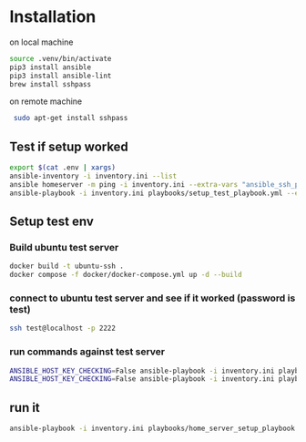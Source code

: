 # Installation

on local machine
```bash
source .venv/bin/activate
pip3 install ansible
pip3 install ansible-lint
brew install sshpass
```

on remote machine
```bash
 sudo apt-get install sshpass
```
## Test if setup worked
```bash
export $(cat .env | xargs)
ansible-inventory -i inventory.ini --list
ansible homeserver -m ping -i inventory.ini --extra-vars "ansible_ssh_pass=$SSH_PASS"
ansible-playbook -i inventory.ini playbooks/setup_test_playbook.yml --extra-vars "ansible_ssh_pass=$SSH_PASS github_token=$GITHUB_PAT"
```

## Setup test env
### Build ubuntu test server
```bash
docker build -t ubuntu-ssh .
docker compose -f docker/docker-compose.yml up -d --build
```
### connect to ubuntu test server and see if it worked (password is test)
```bash
ssh test@localhost -p 2222
```

### run commands against test server
```bash
ANSIBLE_HOST_KEY_CHECKING=False ansible-playbook -i inventory.ini playbooks/setup_test_playbook.yml
ANSIBLE_HOST_KEY_CHECKING=False ansible-playbook -i inventory.ini playbooks/home_server_setup_playbook.yml --extra-vars "github_token=$GITHUB_PAT"
```

## run it
```bash
ansible-playbook -i inventory.ini playbooks/home_server_setup_playbook.yml --extra-vars "ansible_ssh_pass=$SSH_PASS github_token=$GITHUB_PAT"
```